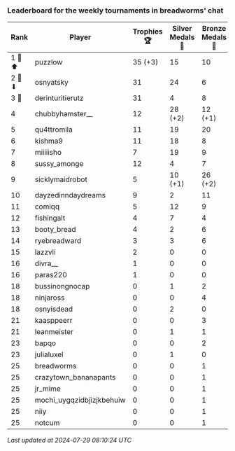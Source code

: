 ### Leaderboard for the weekly tournaments in breadworms' chat
| Rank | Player | Trophies 🏆 | Silver Medals 🥈 | Bronze Medals 🥉 | Points |
|------|--------|-------------|------------------|------------------|--------|
| 1 🥇 ⬆| puzzlow | 35 (+3) | 15 | 10 | 125.0 (+9.0) |
| 2 🥈 ⬇| osnyatsky | 31 | 24 | 6 | 120.0 |
| 3 🥉 | derinturitierutz | 31 | 4 | 8 | 101.0 |
| 4 | chubbyhamster__ | 12 | 28 (+2) | 12 (+1) | 70.0 (+2.5) |
| 5 | qu4ttromila | 11 | 19 | 20 | 62.0 |
| 6 | kishma9 | 11 | 18 | 8 | 55.0 |
| 7 | miiiiisho | 7 | 19 | 9 | 44.5 |
| 8 | sussy_amonge | 12 | 4 | 7 | 43.5 |
| 9 | sicklymaidrobot | 5 | 10 (+1) | 26 (+2) | 38.0 (+2.0) |
| 10 | dayzedinndaydreams | 9 | 2 | 11 | 34.5 |
| 11 | comiqq | 5 | 12 | 9 | 31.5 |
| 12 | fishingalt | 4 | 7 | 4 | 21.0 |
| 13 | booty_bread | 4 | 2 | 6 | 17.0 |
| 14 | ryebreadward | 3 | 3 | 6 | 15.0 |
| 15 | lazzvli | 2 | 0 | 0 | 6.0 |
| 16 | divra__ | 1 | 0 | 0 | 3.0 |
| 16 | paras220 | 1 | 0 | 0 | 3.0 |
| 18 | bussinongnocap | 0 | 1 | 2 | 2.0 |
| 18 | ninjaross | 0 | 0 | 4 | 2.0 |
| 18 | osnyisdead | 0 | 2 | 0 | 2.0 |
| 21 | kaasppeerr | 0 | 0 | 3 | 1.5 |
| 21 | leanmeister | 0 | 1 | 1 | 1.5 |
| 23 | bapqo | 0 | 0 | 2 | 1.0 |
| 23 | julialuxel | 0 | 1 | 0 | 1.0 |
| 25 | breadworms | 0 | 0 | 1 | 0.5 |
| 25 | crazytown_bananapants | 0 | 0 | 1 | 0.5 |
| 25 | jr_mime | 0 | 0 | 1 | 0.5 |
| 25 | mochi_uygqzidbjizjkbehuiw | 0 | 0 | 1 | 0.5 |
| 25 | niiy | 0 | 0 | 1 | 0.5 |
| 25 | notcum | 0 | 0 | 1 | 0.5 |

_Last updated at 2024-07-29 08:10:24 UTC_